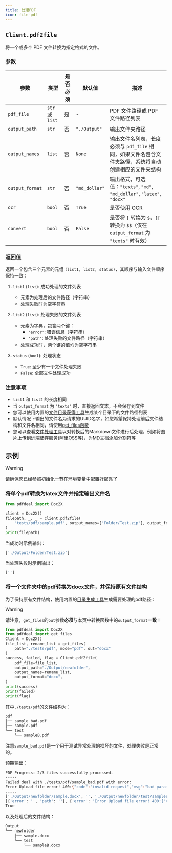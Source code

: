 ```yaml
---
title: 处理PDF
icon: file-pdf
---
```


## `Client.pdf2file`

将一个或多个 PDF 文件转换为指定格式的文件。

### 参数

| 参数 | 类型 | 是否必须 | 默认值 | 描述 |
|------|------|----------|--------|------|
| `pdf_file` | `str` 或 `list` | 是 | - | PDF 文件路径或 PDF 文件路径列表 |
| `output_path` | `str` | 否 | `"./Output"` | 输出文件夹路径 |
| `output_names` | `list` | 否 | `None` | 输出文件名列表，长度必须与 `pdf_file` 相同，如果文件名包含文件夹路径，系统将自动创建相应的文件夹结构 |
| `output_format` | `str` | 否 | `"md_dollar"` | 输出格式，可选值：`"texts"`, `"md"`, `"md_dollar"`, `"latex"`, `"docx"` |
| `ocr` | `bool` | 否 | `True` | 是否使用 OCR |
| `convert` | `bool` | 否 | `False` | 是否将 `[` 转换为 `$`，`[[` 转换为 `$$`（仅在 `output_format` 为 `"texts"` 时有效） |

### 返回值

返回一个包含三个元素的元组 `(list1, list2, status)`，其顺序与输入文件顺序保持一致：

1. `list1` (`list`): 成功处理的文件列表
   - 元素为处理后的文件路径（字符串）
   - 处理失败时为空字符串

2. `list2` (`list`): 处理失败的文件列表
   - 元素为字典，包含两个键：
     - `'error'`: 错误信息（字符串）
     - `'path'`: 处理失败的文件路径（字符串）
   - 处理成功时，两个键的值均为空字符串

3. `status` (`bool`): 处理状态
   - `True`: 至少有一个文件处理失败
   - `False`: 全部文件处理成功

### 注意事项

- `list1` 和 `list2` 的长度相同
- 当 `output_format` 为 `"texts"` 时，直接返回文本，不会保存到文件
- 您可以使用内置的[文件目录获得工具](../Tools/Gen_folder.md)生成某个目录下的文件路径列表
- 默认情况下输出的文件名为请求的UUID名字，如您希望保持处理前后文件结构和文件名相同，请使用[get_files函数](../Tools/Gen_folder.md#get-files)
- 您可以查看[文件处理工具](../Tools/README.md)以对转换后的Markdown文件进行后处理，例如将图片上传到远端储存服务(阿里OSS等)，为MD文档添加分割符等

## 示例

> [!warning]
> 请确保您已经参照[初始化一节](Init.md)在环境变量中配置好密匙了

### 将单个pdf转换为latex文件并指定输出文件名

```python
from pdfdeal import Doc2X

client = Doc2X()
filepath, _, _ = client.pdf2file(
    "tests/pdf/sample.pdf", output_names=["Folder/Test.zip"], output_format="latex"
)
print(filepath)
```

当成功时示例输出：

```bash
['./Output/Folder/Test.zip']
```

当处理失败时示例输出：

```bash
['']
```

### 将一个文件夹中的pdf转换为docx文件，并保持原有文件结构

为了保持原有文件结构，使用内置的[目录生成工具](../Tools/Gen_folder.md#get-files)生成需要处理的pdf路径：

> [!warning]
> 请注意，`get_files`的`out`参数**必须**与本页中转换函数中的`output_format`**一致**！

```python
from pdfdeal import Doc2X
from pdfdeal import get_files
Client = Doc2X()
file_list, rename_list = get_files(
    path="./tests/pdf", mode="pdf", out="docx"
)
success, failed, flag = Client.pdf2file(
    pdf_file=file_list,
    output_path="./Output/newfolder",
    output_names=rename_list,
    output_format="docx",
)
print(success)
print(failed)
print(flag)
```

其中`./tests/pdf`的文件结构为：
```bash
pdf
├── sample_bad.pdf
├── sample.pdf
└── test
    └── sampleB.pdf
```

注意`sample_bad.pdf`是一个用于测试异常处理的损坏的文件，处理失败是正常的。

预期输出：

```bash
PDF Progress: 2/3 files successfully processed.
-----
Failed deal with ./tests/pdf/sample_bad.pdf with error:
Error Upload file error! 400:{"code":"invalid request","msg":"bad params"}
-----
['./Output/newfolder/sample.docx', '', './Output/newfolder/test/sampleB.docx']
[{'error': '', 'path': ''}, {'error': 'Error Upload file error! 400:{"code":"invalid request","msg":"bad params"}', 'path': './tests/pdf/sample_bad.pdf'}, {'error': '', 'path': ''}]
True
```

以及处理后的文件结构：
```bash
Output
└── newfolder
    ├── sample.docx
    └── test
        └── sampleB.docx
```
